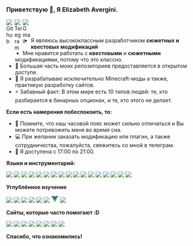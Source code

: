 ### Приветствую 👋, Я Elizabeth Avergini.

<a href="https://github.com/elizabethavergini">
  <img align="left" alt="Github" width="22px" src="https://cdn.jsdelivr.net/npm/simple-icons@v3/icons/github.svg" />
</a>
<a href="https://t.me/elizabethavergini">
  <img align="left" alt="Telegram" width="22px" src="https://cdn.jsdelivr.net/npm/simple-icons@3.12.2/icons/telegram.svg" />
</a>
<a href="commerce@xinboshin.org ">
  <img align="left" alt="Gmail" width="22px" src="https://cdn.jsdelivr.net/npm/simple-icons@3.12.2/icons/mail-dot-ru.svg" />
</a>

<br />
<br />

- Я являюсь высококлассным разработчиком **сюжетных и квестовых модификаций** 
- Мне нравится работать с  **квестовыми** и  **сюжетными** модификациями, потому что это классно.
- 💬 Большая часть моих репозиториев предоставляется в открытом доступе. 
- 🌱 Я разрабатываю исключительно Minecraft-моды а также, практикую разработку сайтов.
- ⚡ Забавный факт: В этом мире есть 10 типов людей: те, кто разбирается в бинарных опционах, и те, кто этого не делает.


**Если есть намерения побеспокоить, то:**

- 👨 Помните, что наш часовой пояс может сильно отличаться и Вы можете потревожить меня во время сна.
- 💻 При желании заказать модификацию или плагин, а также сотрудничества, пожалуйста, свяжитесь со мной в телеграм.
- 🌱 Я доступена с 17:00 по 21:00. 


**Языки и инструментарий:**  

<code><img height="20" src="https://cdn.jsdelivr.net/npm/simple-icons@3.12.2/icons/python.svg"></code>
<code><img height="20" src="https://cdn.jsdelivr.net/npm/simple-icons@3.12.2/icons/html5.svg"></code>
<code><img height="20" src="https://cdn.jsdelivr.net/npm/simple-icons@3.12.2/icons/css3.svg"></code>
<code><img height="20" src="https://cdn.jsdelivr.net/npm/simple-icons@3.12.2/icons/javascript.svg"></code>
<code><img height="20" src="https://cdn.jsdelivr.net/npm/simple-icons@3.12.2/icons/sublimetext.svg"></code>
<code><img height="20" src="https://cdn.jsdelivr.net/npm/simple-icons@3.12.2/icons/pycharm.svg"></code>
<code><img height="20" src="https://cdn.jsdelivr.net/npm/simple-icons@3.12.2/icons/git.svg"></code>
<code><img height="20" src="https://cdn.jsdelivr.net/npm/simple-icons@3.12.2/icons/mysql.svg"></code>
<code><img height="20" src="https://cdn.jsdelivr.net/npm/simple-icons@3.12.2/icons/adobeillustrator.svg"></code>
<code><img height="20" src="https://cdn.jsdelivr.net/npm/simple-icons@3.12.2/icons/java.svg"></code>
<code><img height="20" src="https://cdn.jsdelivr.net/npm/simple-icons@3.12.2/icons/php.svg"></code>
<code><img height="20" src="https://cdn.jsdelivr.net/npm/simple-icons@3.12.2/icons/laravel.svg"></code>
<code><img height="20" src="https://cdn.jsdelivr.net/npm/simple-icons@3.12.2/icons/blender.svg"></code>
<code><img height="20" src="https://cdn.jsdelivr.net/npm/simple-icons@3.12.2/icons/cloudflare.svg"></code>
<code><img height="20" src="https://cdn.jsdelivr.net/npm/simple-icons@3.12.2/icons/firebase.svg"></code>
<code><img height="20" src="https://cdn.jsdelivr.net/npm/simple-icons@3.12.2/icons/coinbase.svg"></code>
<code><img height="20" src="https://cdn.jsdelivr.net/npm/simple-icons@3.12.2/icons/mongodb.svg"></code>

**Углублённое изучение**

<code><img height="20" src="https://cdn.jsdelivr.net/npm/simple-icons@3.12.2/icons/linux.svg"></code>
<code><img height="20" src="https://cdn.jsdelivr.net/npm/simple-icons@3.12.2/icons/vim.svg"></code>
<code><img height="20" src="https://cdn.jsdelivr.net/npm/simple-icons@3.12.2/icons/django.svg"></code>
<code><img height="20" src="https://www.vectorlogo.zone/logos/pocoo_flask/pocoo_flask-icon.svg"></code>
<code><img height="20" src="https://cdn.jsdelivr.net/npm/simple-icons@3.12.2/icons/jquery.svg"></code>
<code><img height="20" src="https://cdn.jsdelivr.net/npm/simple-icons@3.12.2/icons/typescript.svg"></code>
<code><img height="20" src="https://raw.githubusercontent.com/devicons/devicon/master/icons/vuejs/vuejs-original.svg"></code>
<code><img height="20" src="https://cdn.jsdelivr.net/npm/simple-icons@3.12.2/icons/react.svg"></code>

**Сайты, которые часто помогают :D**

<code><img height="20" src="https://cdn.jsdelivr.net/npm/simple-icons@3.12.2/icons/github.svg"></code>
<code><img height="20" src="https://cdn.jsdelivr.net/npm/simple-icons@3.12.2/icons/google.svg"></code>
<code><img height="20" src="https://cdn.jsdelivr.net/npm/simple-icons@3.12.2/icons/stackoverflow.svg"></code>
<code><img height="20" src="https://cdn.jsdelivr.net/npm/simple-icons@3.12.2/icons/youtube.svg"></code>
<code><img height="20" src="https://cdn.jsdelivr.net/npm/simple-icons@3.12.2/icons/steam.svg"></code>
<code><img height="20" src="https://cdn.jsdelivr.net/npm/simple-icons@3.12.2/icons/freecodecamp.svg"></code>
<code><img height="20" src="https://cdn.jsdelivr.net/npm/simple-icons@3.12.2/icons/w3c.svg"></code>
<code><img height="20" src="https://cdn.jsdelivr.net/npm/simple-icons@3.12.2/icons/stackoverflow.svg"></code>



**Спасибо, что ознакомились!**
